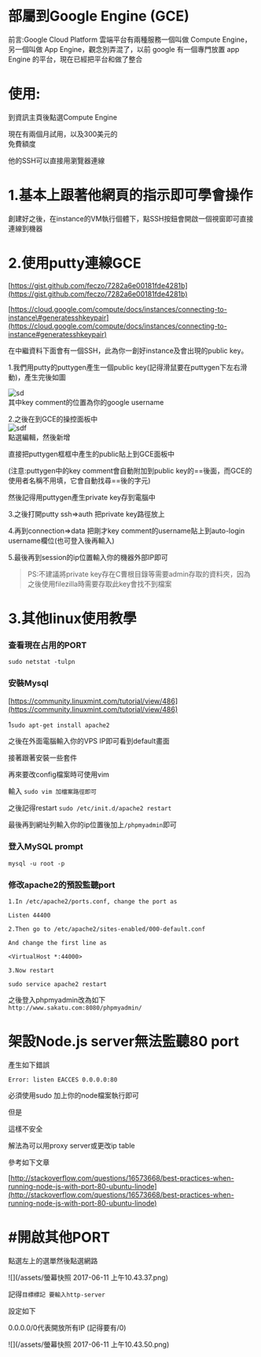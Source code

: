 # 部屬到Google Engine \(GCE\)

前言:Google Cloud Platform 雲端平台有兩種服務一個叫做 Compute Engine，另一個叫做 App Engine，觀念別弄混了，以前 google 有一個專門放置 app Engine 的平台，現在已經把平台和做了整合

# 使用:

到資訊主頁後點選Compute Engine

現在有兩個月試用，以及300美元的  
免費額度

他的SSH可以直接用瀏覽器連線

# 1.基本上跟著他網頁的指示即可學會操作

創建好之後，在instance的VM執行個體下，點SSH按鈕會開啟一個視窗即可直接連線到機器

# 2.使用putty連線GCE

[https://gist.github.com/feczo/7282a6e00181fde4281b](https://gist.github.com/feczo/7282a6e00181fde4281b)

[https://cloud.google.com/compute/docs/instances/connecting-to-instance\#generatesshkeypair](https://cloud.google.com/compute/docs/instances/connecting-to-instance#generatesshkeypair)

在中繼資料下面會有一個SSH，此為你一創好instance及會出現的public key。

1.我們用putty的puttygen產生一個public key\(記得滑鼠要在puttygen下左右滑動\)，產生完後如圖

![sd](https://cloud.githubusercontent.com/assets/11001914/17313515/f3772046-588e-11e6-871c-8a2fc8f4aa4b.png)  
其中key comment的位置為你的google username

2.之後在到GCE的操控面板中  
![sdf](https://cloud.githubusercontent.com/assets/11001914/17313557/2e8ce472-588f-11e6-8adf-d3799683c7f9.png)  
點選編輯，然後新增

直接把puttygen框框中產生的public貼上到GCE面板中

\(注意:puttygen中的key comment會自動附加到public key的==後面，而GCE的使用者名稱不用填，它會自動找尋==後的字元\)

然後記得用puttygen產生private key存到電腦中

3.之後打開putty ssh=&gt;auth 把private key路徑放上

4.再到connection=&gt;data 把剛才key comment的username貼上到auto-login username欄位\(也可登入後再輸入\)

5.最後再到session的ip位置輸入你的機器外部IP即可

> PS:不建議將private key存在C曹根目錄等需要admin存取的資料夾，因為之後使用filezilla時需要存取此key會找不到檔案

# 3.其他linux使用教學

### 查看現在占用的PORT

`sudo netstat -tulpn`

### 安裝Mysql

[https://community.linuxmint.com/tutorial/view/486](https://community.linuxmint.com/tutorial/view/486)

1`sudo apt-get install apache2`

之後在外面電腦輸入你的VPS IP即可看到default畫面

接著跟著安裝一些套件

再來要改config檔案時可使用vim

輸入 `sudo vim 加檔案路徑即可`

之後記得restart `sudo /etc/init.d/apache2 restart`

最後再到網址列輸入你的ip位置後加上`/phpmyadmin`即可

### 登入MySQL prompt

`mysql -u root -p`

### 修改apache2的預設監聽port

```
1.In /etc/apache2/ports.conf, change the port as

Listen 44400

2.Then go to /etc/apache2/sites-enabled/000-default.conf

And change the first line as

<VirtualHost *:44000>

3.Now restart

sudo service apache2 restart
```

之後登入phpmyadmin改為如下  
`http://www.sakatu.com:8080/phpmyadmin/`

# 架設Node.js server無法監聽80 port

產生如下錯誤

`Error: listen EACCES 0.0.0.0:80`

必須使用sudo 加上你的node檔案執行即可

但是

這樣不安全

解法為可以用proxy server或更改ip table

參考如下文章

[http://stackoverflow.com/questions/16573668/best-practices-when-running-node-js-with-port-80-ubuntu-linode](http://stackoverflow.com/questions/16573668/best-practices-when-running-node-js-with-port-80-ubuntu-linode)

# \#開啟其他PORT

點選左上的選單然後點選網路

![](/assets/螢幕快照 2017-06-11 上午10.43.37.png)

記得`目標標記 要輸入http-server`

設定如下

0.0.0.0/0代表開放所有IP  \(記得要有/0\)

![](/assets/螢幕快照 2017-06-11 上午10.43.50.png)

